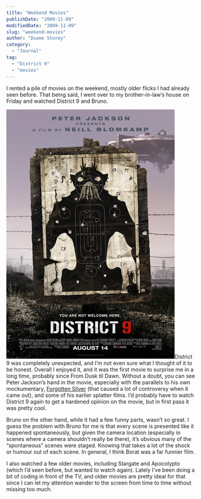 ```yaml
---
title: "Weekend Movies"
publishDate: "2009-11-09"
modifiedDate: "2009-11-09"
slug: "weekend-movies"
author: "Duane Storey"
category:
  - "Journal"
tag:
  - "District 9"
  - "movies"
---
```


I rented a pile of movies on the weekend, mostly older flicks I had already seen before. That being said, I went over to my brother-in-law’s house on Friday and watched District 9 and Bruno.

![](_images/weekend-movies-1.jpg)District 9 was completely unexpected, and I’m not even sure what I thought of it to be honest. Overall I enjoyed it, and it was the first movie to surprise me in a long time, probably since From Dusk til Dawn. Without a doubt, you can see Peter Jackson’s hand in the movie, especially with the parallels to his own mockumentary, [Forgotten Silver](http://en.wikipedia.org/wiki/Forgotten_Silver) (that caused a lot of controversy when it came out), and some of his earlier splatter films. I’d probably have to watch District 9 again to get a hardened opinion on the movie, but in first pass it was pretty cool.

Bruno on the other hand, while it had a few funny parts, wasn’t so great. I guess the problem with Bruno for me is that every scene is presented like it happened spontaneously, but given the camera location (especially in scenes where a camera shouldn’t really be there), it’s obvious many of the “spontaneous” scenes were staged. Knowing that takes a lot of the shock or humour out of each scene. In general, I think Borat was a far funnier film.

I also watched a few older movies, including Stargate and Apocolypto (which I’d seen before, but wanted to watch again). Lately I’ve been doing a bit of coding in front of the TV, and older movies are pretty ideal for that since I can let my attention wander to the screen from time to time without missing too much.